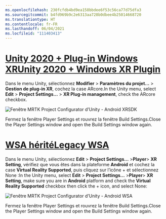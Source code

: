 ```yaml
---
ms.openlocfilehash: 230fcfdb4bd9ea158bbdee6f53c56ca77d75dfa3
ms.sourcegitcommit: b4fd969b9c2e6313aa728b0dbee4b25014668720
ms.translationtype: HT
ms.contentlocale: fr-FR
ms.lasthandoff: 06/04/2021
ms.locfileid: "111403413"
---
```

# <a name="unity-2020--windows-xr-plugin"></a>[<span data-ttu-id="eb278-101">Unity 2020 + Plug-in Windows XR</span><span class="sxs-lookup"><span data-stu-id="eb278-101">Unity 2020 + Windows XR Plugin</span></span>](#tab/winxr)

<span data-ttu-id="eb278-102">Dans le menu Unity, sélectionnez **Modifier** > **Paramètres du projet...**  > **Gestion de plug-in XR**, cochez la case ARcore.</span><span class="sxs-lookup"><span data-stu-id="eb278-102">In the Unity menu, select **Edit** > **Project Settings...** > **XR Plug-in management**, check the ARcore checkbox.</span></span>

![Fenêtre MRTK Project Configurator d’Unity - Android XRSDK](../images/mr-learning-asa/asa-05-section3-step1-2-1-XRSDK-android.png)

<span data-ttu-id="eb278-104">Fermez la fenêtre Player Settings et rouvrez la fenêtre Build Settings.</span><span class="sxs-lookup"><span data-stu-id="eb278-104">Close the Player Settings window and open the Build Settings window again.</span></span>

# <a name="legacy-wsa"></a>[<span data-ttu-id="eb278-105">WSA hérité</span><span class="sxs-lookup"><span data-stu-id="eb278-105">Legacy WSA</span></span>](#tab/wsa)

<span data-ttu-id="eb278-106">Dans le menu Unity, sélectionnez **Edit** > **Project Settings...**  >**Player**> **XR Setting**, vérifiez que vous êtes dans la plateforme **Android** et cochez la case **Virtual Reality Supported**, puis cliquez sur l’icône + et sélectionnez None :</span><span class="sxs-lookup"><span data-stu-id="eb278-106">In the Unity menu, select **Edit** > **Project Settings...** >**Player**> **XR Setting**, make sure you are in **Android** platform and check the **Virtual Reality Supported** checkbox then click the + icon, and select None:</span></span>

![Fenêtre MRTK Project Configurator d’Unity - Android WSA](../images/mr-learning-asa/asa-05-section3-step1-2-1-Legacy.PNG)

<span data-ttu-id="eb278-108">Fermez la fenêtre Player Settings et rouvrez la fenêtre Build Settings.</span><span class="sxs-lookup"><span data-stu-id="eb278-108">Close the Player Settings window and open the Build Settings window again.</span></span>
